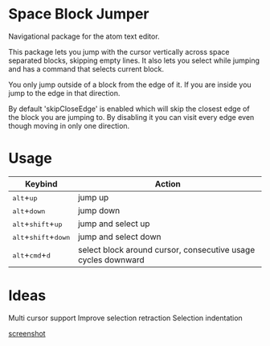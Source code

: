 # Space Block Jumper

Navigational package for the atom text editor.

This package lets you jump with the cursor vertically across space separated blocks, skipping empty lines. It also lets you select while jumping and has a command that selects current block.

You only jump outside of a block from the edge of it. If you are inside you jump to the edge in that direction.

By default 'skipCloseEdge' is enabled which will skip the closest edge of the block you are jumping to.
By disabling it you can visit every edge even though moving in only one direction.

# Usage
Keybind | Action
------- | ------
<kbd>alt</kbd>+<kbd>up</kbd> | jump up
<kbd>alt</kbd>+<kbd>down</kbd> | jump down
<kbd>alt</kbd>+<kbd>shift</kbd>+<kbd>up</kbd> | jump and select up
<kbd>alt</kbd>+<kbd>shift</kbd>+<kbd>down</kbd> | jump and select down
<kbd>alt</kbd>+<kbd>cmd</kbd>+<kbd>d</kbd> | select block around cursor, consecutive usage cycles downward

# Ideas

Multi cursor support
Improve selection retraction
Selection indentation

[screenshot](http://i.imgur.com/VZk2uX4.gif)
